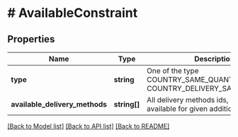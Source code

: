# # AvailableConstraint

## Properties

Name | Type | Description | Notes
------------ | ------------- | ------------- | -------------
**type** | **string** | One of the type COUNTRY_SAME_QUANTITY or COUNTRY_DELIVERY_SAME_QUANTITY | [optional]
**available_delivery_methods** | **string[]** | All delivery methods ids, which are available for given additional service. | [optional]

[[Back to Model list]](../../README.md#models) [[Back to API list]](../../README.md#endpoints) [[Back to README]](../../README.md)
